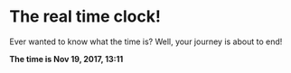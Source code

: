 # The real time clock!

Ever wanted to know what the time is? Well, your journey is about to end!

**The time is Nov 19, 2017, 13:11**